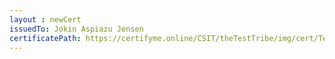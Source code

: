 ```yaml
--- 
layout : newCert 
issuedTo: Jokin Aspiazu Jensen
certificatePath: https://certifyme.online/CSIT/theTestTribe/img/cert/TestFlix/JokinAspiazuJensen_b2d34.png
--- 
```

